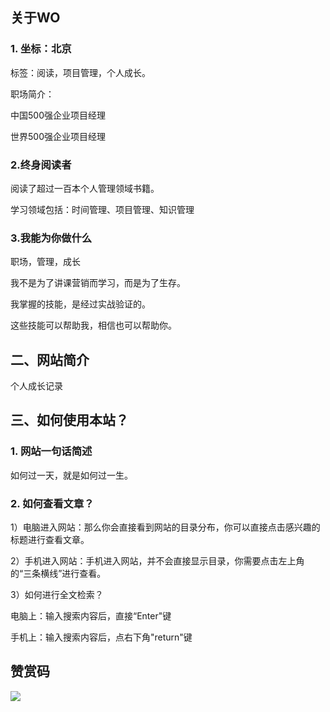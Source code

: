 ## 关于WO

### 1. 坐标：北京

标签：阅读，项目管理，个人成长。

职场简介：

中国500强企业项目经理

世界500强企业项目经理

### 2.终身阅读者

阅读了超过一百本个人管理领域书籍。

学习领域包括：时间管理、项目管理、知识管理

### 3.我能为你做什么

职场，管理，成长

我不是为了讲课营销而学习，而是为了生存。

我掌握的技能，是经过实战验证的。

这些技能可以帮助我，相信也可以帮助你。

## 二、网站简介

个人成长记录

## 三、如何使用本站？

### 1. 网站一句话简述

如何过一天，就是如何过一生。

### 2. 如何查看文章？

1）电脑进入网站：那么你会直接看到网站的目录分布，你可以直接点击感兴趣的标题进行查看文章。

2）手机进入网站：手机进入网站，并不会直接显示目录，你需要点击左上角的“三条横线”进行查看。

3）如何进行全文检索？

电脑上：输入搜索内容后，直接“Enter"键

手机上：输入搜索内容后，点右下角"return"键

## 赞赏码

![](http://p4hi9syd4.bkt.clouddn.com/2018-03-13-zanshang.jpg)









